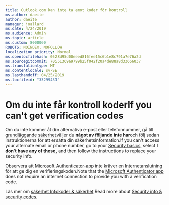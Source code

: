 ```yaml
---
title: Outlook.com kan inte ta emot koder för kontroll
ms.author: daeite
author: daeite
manager: joallard
ms.date: 4/24/2019
ms.audience: Admin
ms.topic: article
ms.custom: 8000060
ROBOTS: NOINDEX, NOFOLLOW
localization_priority: Normal
ms.openlocfilehash: 0528d95d00eeed816fee15c6b1e8c791a7e76a2d
ms.sourcegitcommit: 70551369a9799b25f042f20a4de88a8d33666037
ms.translationtype: MT
ms.contentlocale: sv-SE
ms.lasthandoff: 04/25/2019
ms.locfileid: "33299431"
---
```

# <a name="if-you-cant-get-verification-codes"></a><span data-ttu-id="3a263-102">Om du inte får kontroll koder</span><span class="sxs-lookup"><span data-stu-id="3a263-102">If you can't get verification codes</span></span>

<span data-ttu-id="3a263-103">Om du inte kommer åt din alternativa e-post eller telefonnummer, gå till [grundläggande säkerhet](https://account.microsoft.com/security)väljer du **något av följande inte har**och följ sedan instruktionerna för att ersätta din säkerhetsinformation.</span><span class="sxs-lookup"><span data-stu-id="3a263-103">If you can't access your alternate email or phone number, go to your [Security basics](https://account.microsoft.com/security), select **I don't have any of these**, and then follow the instructions to replace your security info.</span></span>

<span data-ttu-id="3a263-104">Observera att [Microsoft Authenticator-app](https://go.microsoft.com/fwlink/?linkid=2016117) inte kräver en Internetanslutning för att ge dig en verifieringskoden.</span><span class="sxs-lookup"><span data-stu-id="3a263-104">Note that the [Microsoft Authenticator app](https://go.microsoft.com/fwlink/?linkid=2016117) does not require an internet connection to provide you with a verification code.</span></span>

<span data-ttu-id="3a263-105">Läs mer om [säkerhet Infokoder & säkerhet](https://support.microsoft.com/help/12428/).</span><span class="sxs-lookup"><span data-stu-id="3a263-105">Read more about [Security info & security codes](https://support.microsoft.com/help/12428/).</span></span>